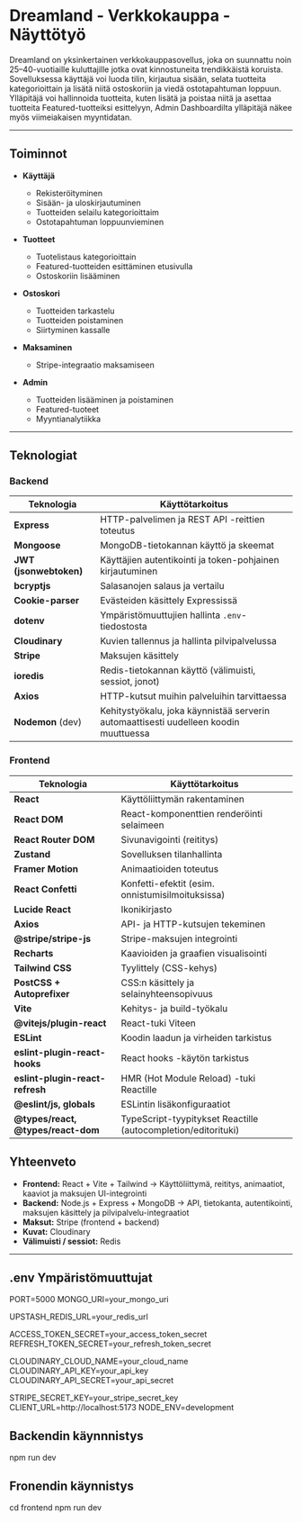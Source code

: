 

# Dreamland - Verkkokauppa - Näyttötyö

Dreamland on yksinkertainen verkkokauppasovellus, joka on suunnattu noin 25–40-vuotiaille kuluttajille jotka ovat kinnostuneita trendikkäistä koruista.  Sovelluksessa käyttäjä voi luoda tilin, kirjautua sisään, 
selata tuotteita kategorioittain ja lisätä niitä ostoskoriin ja viedä ostotapahtuman loppuun.  
Ylläpitäjä voi hallinnoida tuotteita, kuten lisätä ja poistaa niitä ja asettaa tuotteita Featured-tuotteiksi esittelyyn, 
Admin Dashboardilta ylläpitäjä näkee myös viimeiakaisen myyntidatan. 

---

## Toiminnot

- **Käyttäjä**
  - Rekisteröityminen
  - Sisään- ja uloskirjautuminen
  - Tuotteiden selailu kategorioittaim
  - Ostotapahtuman loppuunvieminen

- **Tuotteet**
  - Tuotelistaus kategorioittain
  - Featured-tuotteiden esittäminen etusivulla
  - Ostoskoriin lisääminen
  
- **Ostoskori**
  - Tuotteiden tarkastelu
  - Tuotteiden poistaminen
  - Siirtyminen kassalle

- **Maksaminen**
  - Stripe-integraatio maksamiseen

- **Admin**
  - Tuotteiden lisääminen ja poistaminen
  - Featured-tuoteet
  - Myyntianalytiikka

---

## Teknologiat

### Backend

| Teknologia        | Käyttötarkoitus |
|-------------------|-----------------|
| **Express**       | HTTP-palvelimen ja REST API -reittien toteutus |
| **Mongoose**      | MongoDB-tietokannan käyttö ja skeemat |
| **JWT (jsonwebtoken)** | Käyttäjien autentikointi ja token-pohjainen kirjautuminen |
| **bcryptjs**      | Salasanojen salaus ja vertailu |
| **Cookie-parser** | Evästeiden käsittely Expressissä |
| **dotenv**        | Ympäristömuuttujien hallinta `.env`-tiedostosta |
| **Cloudinary**    | Kuvien tallennus ja hallinta pilvipalvelussa |
| **Stripe**        | Maksujen käsittely |
| **ioredis**       | Redis-tietokannan käyttö (välimuisti, sessiot, jonot) |
| **Axios**         | HTTP-kutsut muihin palveluihin tarvittaessa |
| **Nodemon** (dev) | Kehitystyökalu, joka käynnistää serverin automaattisesti uudelleen koodin muuttuessa |


### Frontend

| Teknologia             | Käyttötarkoitus |
|------------------------|-----------------|
| **React**              | Käyttöliittymän rakentaminen |
| **React DOM**          | React-komponenttien renderöinti selaimeen |
| **React Router DOM**   | Sivunavigointi (reititys) |
| **Zustand**            | Sovelluksen tilanhallinta |
| **Framer Motion**      | Animaatioiden toteutus |
| **React Confetti**     | Konfetti-efektit (esim. onnistumisilmoituksissa) |
| **Lucide React**       | Ikonikirjasto |
| **Axios**              | API- ja HTTP-kutsujen tekeminen |
| **@stripe/stripe-js**  | Stripe-maksujen integrointi |
| **Recharts**           | Kaavioiden ja graafien visualisointi |
| **Tailwind CSS**       | Tyylittely (CSS-kehys) |
| **PostCSS + Autoprefixer** | CSS:n käsittely ja selainyhteensopivuus |
| **Vite**               | Kehitys- ja build-työkalu |
| **@vitejs/plugin-react** | React-tuki Viteen |
| **ESLint**             | Koodin laadun ja virheiden tarkistus |
| **eslint-plugin-react-hooks** | React hooks -käytön tarkistus |
| **eslint-plugin-react-refresh** | HMR (Hot Module Reload) -tuki Reactille |
| **@eslint/js, globals** | ESLintin lisäkonfiguraatiot |
| **@types/react, @types/react-dom** | TypeScript-tyypitykset Reactille (autocompletion/editorituki) |

## Yhteenveto 

- **Frontend:** React + Vite + Tailwind → Käyttöliittymä, reititys, animaatiot, kaaviot ja maksujen UI-integrointi  
- **Backend:** Node.js + Express + MongoDB → API, tietokanta, autentikointi, maksujen käsittely ja pilvipalvelu-integraatiot  
- **Maksut:** Stripe (frontend + backend)  
- **Kuvat:** Cloudinary  
- **Välimuisti / sessiot:** Redis 


---

## .env Ympäristömuuttujat

PORT=5000
MONGO_URI=your_mongo_uri

UPSTASH_REDIS_URL=your_redis_url

ACCESS_TOKEN_SECRET=your_access_token_secret
REFRESH_TOKEN_SECRET=your_refresh_token_secret

CLOUDINARY_CLOUD_NAME=your_cloud_name
CLOUDINARY_API_KEY=your_api_key
CLOUDINARY_API_SECRET=your_api_secret

STRIPE_SECRET_KEY=your_stripe_secret_key
CLIENT_URL=http://localhost:5173
NODE_ENV=development

## Backendin käynnnistys

npm run dev

## Fronendin käynnistys

cd frontend
npm run dev



